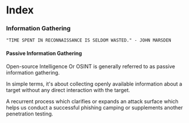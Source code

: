 # Index

### Information Gathering

`"TIME SPENT IN RECONNAISSANCE IS SELDOM WASTED." - JOHN MARSDEN`

#### Passive Information Gathering

Open-source Intelligence Or OSINT is generally referred to as passive information gathering.

In simple terms, it's about collecting openly available information about a target without any direct interaction with the target.

A recurrent process which clarifies or expands an attack surface which helps us conduct a successful phishing camping or supplements another penetration testing.

